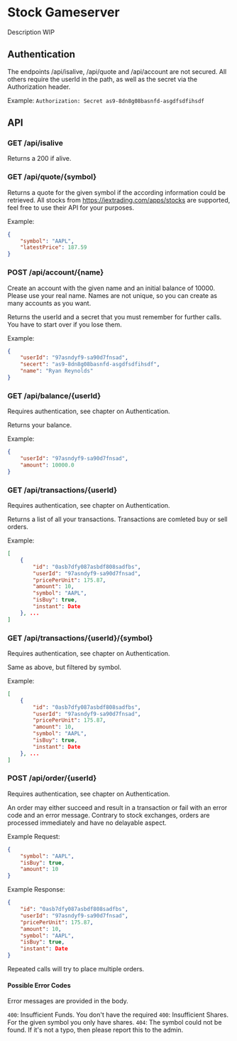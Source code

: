 # Stock Gameserver

Description WIP

## Authentication

The endpoints /api/isalive, /api/quote and /api/account are not secured. All others require the userId in the path, as well as the secret via the Authorization header.

Example:
`Authorization: Secret as9-8dn8g08basnfd-asgdfsdfihsdf`

## API

### GET /api/isalive

Returns a 200 if alive.

### GET /api/quote/{symbol}

Returns a quote for the given symbol if the according information could be retrieved. All stocks from https://iextrading.com/apps/stocks are supported, feel free to use their API for your purposes.

Example:
```json
{
    "symbol": "AAPL",
    "latestPrice": 187.59
}
```

### POST /api/account/{name}

Create an account with the given name and an initial balance of 10000. Please use your real name. Names are not unique, so you can create as many accounts as you want.

Returns the userId and a secret that you must remember for further calls. You have to start over if you lose them.

Example:
```json
{
    "userId": "97asndyf9-sa90d7fnsad",
    "secert": "as9-8dn8g08basnfd-asgdfsdfihsdf",
    "name": "Ryan Reynolds"
}
```


### GET /api/balance/{userId}

Requires authentication, see chapter on Authentication.

Returns your balance.

Example:
```json
{
    "userId": "97asndyf9-sa90d7fnsad",
    "amount": 10000.0
}
```

### GET /api/transactions/{userId}

Requires authentication, see chapter on Authentication.

Returns a list of all your transactions. Transactions are comleted buy or sell orders.

Example:
```json
[
    {
        "id": "0asb7dfy087asbdf808sadfbs",
        "userId": "97asndyf9-sa90d7fnsad",
        "pricePerUnit": 175.87,
        "amount": 10,
        "symbol": "AAPL",
        "isBuy": true,
        "instant": Date
    }, ...
]
```

### GET /api/transactions/{userId}/{symbol}

Requires authentication, see chapter on Authentication.

Same as above, but filtered by symbol.

Example:
```json
[
    {
        "id": "0asb7dfy087asbdf808sadfbs",
        "userId": "97asndyf9-sa90d7fnsad",
        "pricePerUnit": 175.87,
        "amount": 10,
        "symbol": "AAPL",
        "isBuy": true,
        "instant": Date
    }, ...
]
```

### POST /api/order/{userId}

Requires authentication, see chapter on Authentication.

An order may either succeed and result in a transaction or fail with an error code and an error message. Contrary to stock exchanges, orders are processed immediately and have no delayable aspect.

Example Request:
```json
{
    "symbol": "AAPL",
    "isBuy": true,
    "amount": 10
}
```

Example Response:
```json
{
    "id": "0asb7dfy087asbdf808sadfbs",
    "userId": "97asndyf9-sa90d7fnsad",
    "pricePerUnit": 175.87,
    "amount": 10,
    "symbol": "AAPL",
    "isBuy": true,
    "instant": Date
}
```

Repeated calls will try to place multiple orders.

#### Possible Error Codes

Error messages are provided in the body.

`400`: Insufficient Funds. You don't have the required <amount>
`400`: Insufficient Shares. For the given symbol you only have <amount> shares.
`404`: The symbol <symbol> could not be found. If it's not a typo, then please report this to the admin.

